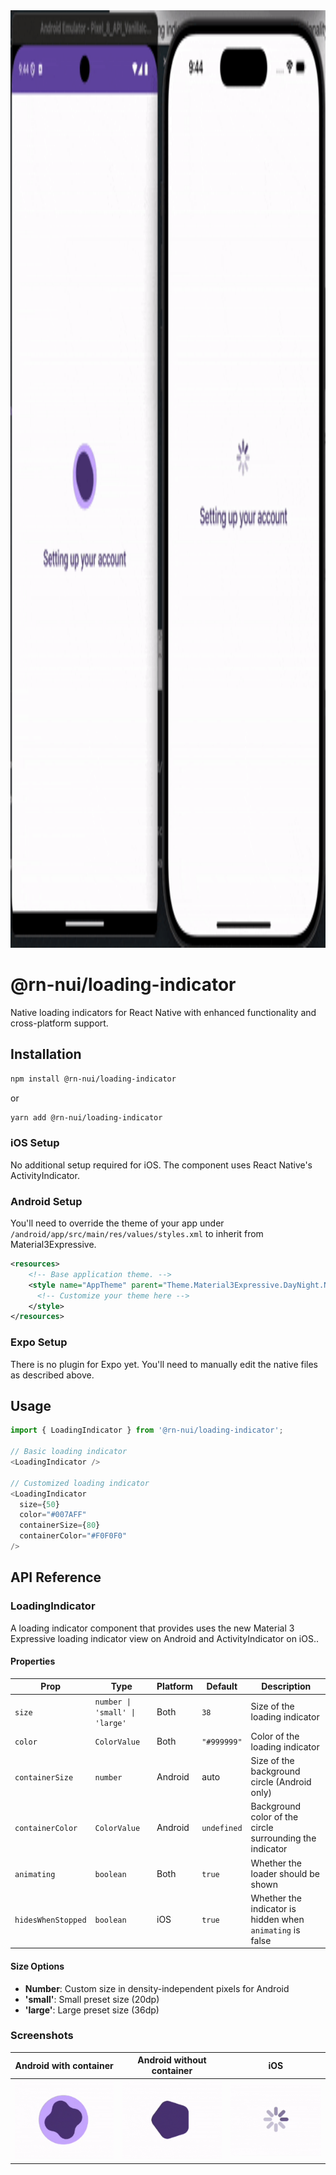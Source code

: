 <img height="1500px" alt="cover" src="./screenshots/cover.gif" />

# @rn-nui/loading-indicator

Native loading indicators for React Native with enhanced functionality and cross-platform support.

## Installation

```bash
npm install @rn-nui/loading-indicator
```

or

```bash
yarn add @rn-nui/loading-indicator
```

### iOS Setup

No additional setup required for iOS. The component uses React Native's ActivityIndicator.

### Android Setup

You'll need to override the theme of your app under `/android/app/src/main/res/values/styles.xml` to inherit from Material3Expressive.

```xml
<resources>
    <!-- Base application theme. -->
    <style name="AppTheme" parent="Theme.Material3Expressive.DayNight.NoActionBar">
      <!-- Customize your theme here -->
    </style>
</resources>
```

### Expo Setup

There is no plugin for Expo yet. You'll need to manually edit the native files as described above.

## Usage

```typescript
import { LoadingIndicator } from '@rn-nui/loading-indicator';

// Basic loading indicator
<LoadingIndicator />

// Customized loading indicator
<LoadingIndicator
  size={50}
  color="#007AFF"
  containerSize={80}
  containerColor="#F0F0F0"
/>
```

## API Reference

### LoadingIndicator

A loading indicator component that provides uses the new Material 3 Expressive loading indicator view on Android and ActivityIndicator on iOS..

#### Properties

| Prop               | Type                           | Platform | Default     | Description                                               |
| ------------------ | ------------------------------ | -------- | ----------- | --------------------------------------------------------- |
| `size`             | `number \| 'small' \| 'large'` | Both     | `38`        | Size of the loading indicator                             |
| `color`            | `ColorValue`                   | Both     | `"#999999"` | Color of the loading indicator                            |
| `containerSize`    | `number`                       | Android  | auto        | Size of the background circle (Android only)              |
| `containerColor`   | `ColorValue`                   | Android  | `undefined` | Background color of the circle surrounding the indicator  |
| `animating`        | `boolean`                      | Both     | `true`      | Whether the loader should be shown                        |
| `hidesWhenStopped` | `boolean`                      | iOS      | `true`      | Whether the indicator is hidden when `animating` is false |

#### Size Options

- **Number**: Custom size in density-independent pixels for Android
- **'small'**: Small preset size (20dp)
- **'large'**: Large preset size (36dp)

### Screenshots

| Android with container                                       | Android without container                                    | iOS                                                      |
| ------------------------------------------------------------ | ------------------------------------------------------------ | -------------------------------------------------------- |
| <img src="./screenshots/android-container.gif" width="200"/> | <img src="./screenshots/android-indicator.gif" width="200"/> | <img src="./screenshots/ios-indicator.gif" width="200"/> |
